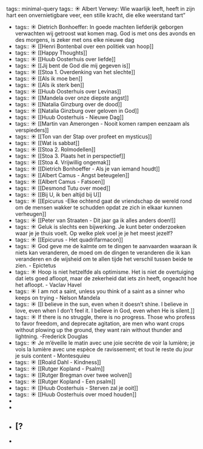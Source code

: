 tags::  minimal-query
tags:: ☀️
Albert Verwey: Wie waarlijk leeft, heeft in zijn hart een onvernietigbare veer, een stille kracht, die elke weerstand tart”

- tags:: ☀️
  Dietrich Bonhoeffer: In goede machten liefderijk geborgen 
  verwachten wij getroost wat komen mag.
  God is met ons des avonds en des morgens,
  is zeker met ons elke nieuwe dag
- tags:: ☀️
  [[Henri Bontenbal over een politiek van hoop]]
- tags:: ☀️
  [[Happy Thoughts]]
- tags:: ☀️
  [[Huub Oosterhuis over liefde]]
- tags:: ☀️
  [[Jij bent de God die mij gegeven is]]
- tags:: ☀️
  [[Stoa 1. Overdenking van het slechte]]
- tags:: ☀️
  [[Als ik moe ben]]
- tags:: ☀️
  [[Als ik sterk ben]]
- tags:: ☀️
  [[Huub Oosterhuis over Levinas]]
- tags:: ☀️
  [[Mandela over onze diepste angst]]
- tags:: ☀️
  [[Natalia Ginzburg over de dood]]
- tags:: ☀️
  [[Natalia Ginzburg over geloven in God]]
- tags:: ☀️
  [[Huub Oosterhuis - Nieuwe Dag]]
- tags:: ☀️
  [[Martin van Amerongen - Nooit komen rampen eenzaam als verspieders]]
- tags:: ☀️
  [[Ton van der Stap over profeet en mysticus]]
- tags:: ☀️
  [[Wat is sabbat]]
- tags:: ☀️
  [[Stoa 2. Rolmodellen]]
- tags:: ☀️
  [[Stoa 3. Plaats het in perspectief]]
- tags:: ☀️
  [[Stoa 4. Vrijwillig ongemak]]
- tags:: ☀️
  [[Dietrich Bonhoeffer - Als je van iemand houdt]]
- tags:: ☀️
  [[Albert Camus - Angst beteugelen]]
- tags:: ☀️
  [[Albert Camus - Fatsoen]]
- tags:: ☀️
  [[Desmond Tutu over moed]]
- tags:: ☀️
  [[Bij U, ik ben altijd bij U]]
- tags:: ☀️
  [[Epicurus -Elke ochtend gaat de vriendschap de wereld rond om de mensen wakker te schudden opdat ze zich in elkaar kunnen verheugen]]
- tags:: ☀️
  [[Peter van Straaten - Dit jaar ga ik alles anders doen!]]
- tags:: ☀️
  Geluk is slechts een bijwerking. Je kunt beter onderzoeken waar je je thuis voelt. Op welke plek voel je je het meest jezelf?
- tags:: ☀️
  [[Epicurus - Het quadrifarmacon]]
- tags:: ☀️
  God geve me de kalmte om te dingen te aanvaarden waaraan ik niets kan veranderen, de moed om de dingen te veranderen die ik kan veranderen en de wijsheid om te allen tijde het verschil tussen beide te zien. - Epictetus
- tags:: ☀️
  Hoop is niet hetzelfde als optimisme. Het is niet de overtuiging dat iets goed afloopt, maar de zekerheid dat iets zin heeft, ongeacht hoe het afloopt. - Vaclav Havel
- tags:: ☀️
  I am not a saint, unless you think of a saint as a sinner who keeps on trying - Nelson Mandela
- tags:: ☀️
  [[I believe in the sun, even when it doesn’t shine. I believe in love, even when I don’t feel it. I believe in God, even when He is silent.]]
- tags:: ☀️
  If there is no struggle, there is no progress. Those who profess to favor freedom, and deprecate agitation, are men who want crops without plowing up the ground, they want rain without thunder and lightning. -Frederick Douglas
- tags:: ☀️
  Je m’éveille le matin avec une joie secrète de voir la lumière; je vois la lumière avec une espèce de ravissement; et tout le reste du jour je suis content - Montesquieu
- tags:: ☀️
  [[Roald Dahl - Kindness]]
- tags:: ☀️
  [[Rutger Kopland - Psalm]]
- tags:: ☀️
  [[Rutger Bregman over twee wolven]]
- tags:: ☀️
  [[Rutger Kopland - Een psalm]]
- tags:: ☀️
  [[Huub Oosterhuis - Sterven zal je ooit]]
- tags:: ☀️
  [[Huub Oosterhuis over moed houden]]
-
-
- [?
	-
-